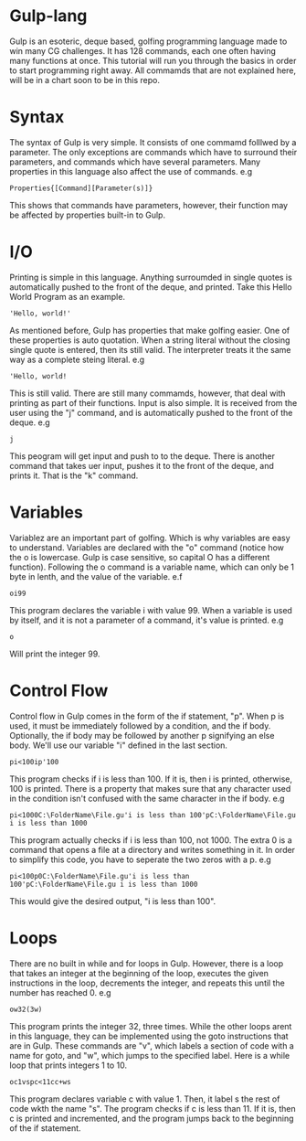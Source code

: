 # Gulp-lang
Gulp is an esoteric, deque based, golfing programming language made to win many CG challenges. It has 128 commands, each one often having many functions at once. This tutorial will run you through the basics in order to start programming right away. All commamds that are not explained here, will be in a chart soon to be in this repo.
# Syntax
The syntax of Gulp is very simple. It consists of one commamd folllwed by a parameter. The only exceptions are commands which have to surround their parameters, and commands which have several parameters. Many properties in this language also affect the use of commands. e.g

    Properties{[Command][Parameter(s)]}

This shows that commands have parameters, however, their function may be affected by properties built-in to Gulp. 
# I/O
Printing is simple in this language. Anything surroumded in single quotes is automatically pushed to the front of the deque, and printed. Take this Hello World Program as an example.

    'Hello, world!'

As  mentioned before, Gulp has properties that make golfing easier. One of these properties is auto quotation. When a string literal without the closing single quote is entered, then its still valid. The interpreter treats it the same way as a complete steing literal. e.g

    'Hello, world!

This is still valid. There are still many commamds, however, that deal with printing as part of their functions. Input is also simple. It is received from the user using the "j" command, and is automatically pushed to the front of the deque. e.g

    j

This peogram will get input and push to to the deque. There is another command that takes uer input, pushes it to the front of the deque, and prints it. That is the "k" command. 
# Variables
Variablez are an important part of golfing. Which is why variables are easy to understand. Variables are declared with the    "o" command (notice how the o is lowercase. Gulp is case sensitive, so capital O has a different function). Following the o command is a variable name, which can only be 1 byte in lenth, and the value of the variable. e.f

    oi99

This program declares the variable i with value 99. When a variable is used by itself, and it is not a parameter of a command, it's value is printed. e.g

    o

Will print the integer 99.
# Control Flow
Control flow in Gulp comes in the form of the if statement, "p". When p is used, it must be immediately followed by a condition, and the if body. Optionally, the if body may be followed by another p signifying an else body. We'll use our variable "i" defined in the last section. 

    pi<100ip'100

This program checks if i is less than 100. If it is, then i is printed, otherwise, 100 is printed. There is a property that makes sure that any character used in the condition isn't confused with the same character in the if body. e.g

    pi<1000C:\FolderName\File.gu'i is less than 100'pC:\FolderName\File.gu i is less than 1000

This program actually checks if i is less than 100, not 1000. The extra 0 is a command that opens a file at a directory and writes something in it. In order to simplify this code, you have to seperate the two zeros with a p. e.g

    pi<100p0C:\FolderName\File.gu'i is less than 100'pC:\FolderName\File.gu i is less than 1000

This would give the desired output, "i is less than 100". 
# Loops
There are no built in while and for loops in Gulp. However, there is a loop that takes an integer at the beginning of the loop, executes the given instructions in the loop, decrements the integer, and repeats this until the number has reached 0. e.g

    ow32(3w)

This program prints the integer 32, three times. While the other loops arent in this language, they can be implemented using the goto instructions that are in Gulp. These commands are "v", which labels a section of code with a name for goto, and "w", which jumps to the specified label. Here is a while loop that prints integers 1 to 10.

    oc1vspc<11cc+ws

This  program declares variable c with value 1. Then, it label s the rest of code wkth the name "s". The program checks if c is less than 11. If it is, then c is printed and incremented, and the program jumps back to the beginning of the if statement.
